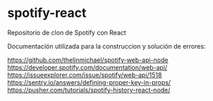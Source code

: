 # spotify-react
Repositorio de clon de Spotify con React

Documentación utilizada para la construccion y solución de errores:

https://github.com/thelinmichael/spotify-web-api-node
https://developer.spotify.com/documentation/web-api/
https://issueexplorer.com/issue/spotify/web-api/1518
https://sentry.io/answers/defining-proper-key-in-props/
https://pusher.com/tutorials/spotify-history-react-node/

